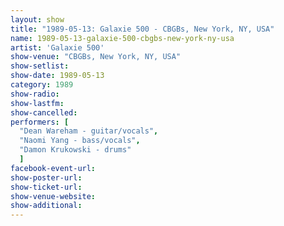 ```yaml
---
layout: show
title: "1989-05-13: Galaxie 500 - CBGBs, New York, NY, USA"
name: 1989-05-13-galaxie-500-cbgbs-new-york-ny-usa
artist: 'Galaxie 500'
show-venue: "CBGBs, New York, NY, USA"
show-setlist: 
show-date: 1989-05-13
category: 1989
show-radio: 
show-lastfm: 
show-cancelled: 
performers: [
  "Dean Wareham - guitar/vocals",
  "Naomi Yang - bass/vocals",
  "Damon Krukowski - drums"
  ]
facebook-event-url: 
show-poster-url: 
show-ticket-url: 
show-venue-website: 
show-additional: 
---
```


